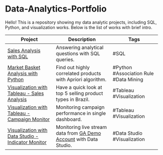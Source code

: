 # Data-Analytics-Portfolio

Hello! This is a repository showing my data analytic projects, including SQL, Python, and visualization works. Below is the list of works with brief intro.

| Project  | Description          | Tags |
| ------- | -------------------- | ------ |
| [Sales Analysis with SQL](https://github.com/millerl02/Data-Analytics-Portfolio/blob/main/Sales%20Analysis%20with%20SQL.ipynb)  | Answering analytical questions with SQL queries.  | #SQL |
| [Market Basket Analysis with Python](https://github.com/millerl02/Data-Analytics-Portfolio/blob/main/Market%20Basket%20Analysis%20with%20Python.ipynb)  | Find out highly correlated products with Apriori algorithm. | #Python #Association Rule #Data Mining
| [Visualization with Tableau - Sales Analysis ](https://public.tableau.com/app/profile/miller.l/viz/5BestSellingProductCategoriesinBrazil2017/Dashboard1) | Have a quick look at top 5 selling product types in Brazil. | #Tableau #Visualization|
| [Visualization with Tableau - Campaign Monitor](https://public.tableau.com/app/profile/miller.l/viz/CampaignMonitoringDashboard/Dashboard1?publish=yes) | Monitoring campaign performance in single dashboard. | #Tableau #Visualization |
| [Visualization with Data Studio - Indicator Monitor](https://datastudio.google.com/reporting/afa0e1f3-2c6f-4d6c-8ab2-9203ad303889) | Monitoring live stream data from [GA Demo Account](https://analytics.google.com/analytics/web/?utm_source=demoaccount&utm_medium=demoaccount&utm_campaign=demoaccount#/p213025502/reports/reportinghub?params=_u..nav%3Dmaui) with Data Studio. | #Data Studio #Visualization |
